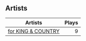 ## Artists
Artists | Plays 
----- | -----: 
[for KING & COUNTRY](/artists/for-king-country-649143) | 9

